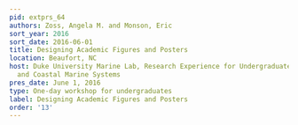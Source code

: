 ```yaml
---
pid: extprs_64
authors: Zoss, Angela M. and Monson, Eric
sort_year: 2016
sort_date: 2016-06-01
title: Designing Academic Figures and Posters
location: Beaufort, NC
host: Duke University Marine Lab, Research Experience for Undergraduates in Estuarine
  and Coastal Marine Systems
pres_date: June 1, 2016
type: One-day workshop for undergraduates
label: Designing Academic Figures and Posters
order: '13'
---
```

